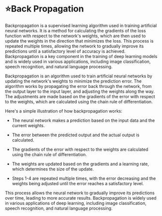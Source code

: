 # ⭐Back Propagation

Backpropagation is a supervised learning algorithm used in training artificial neural networks. It is a method for calculating the gradients of the loss function with respect to the network's weights, which are then used to update the weights in the direction that minimizes the loss. This process is repeated multiple times, allowing the network to gradually improve its predictions until a satisfactory level of accuracy is achieved. Backpropagation is a key component in the training of deep learning models and is widely used in various applications, including image classification, speech recognition, and natural language processing.

Backpropagation is an algorithm used to train artificial neural networks by updating the network's weights to minimize the prediction error. The algorithm works by propagating the error back through the network, from the output layer to the input layer, and adjusting the weights along the way. The adjustments are made based on the gradients of the error with respect to the weights, which are calculated using the chain rule of differentiation.

Here's a simple illustration of how backpropagation works:

- The neural network makes a prediction based on the input data and the current weights.

- The error between the predicted output and the actual output is calculated.

 - The gradients of the error with respect to the weights are calculated using the chain rule of differentiation.

 - The weights are updated based on the gradients and a learning rate, which determines the size of the update.

 - Steps 1-4 are repeated multiple times, with the error decreasing and the weights being adjusted until the error reaches a satisfactory level.

This process allows the neural network to gradually improve its predictions over time, leading to more accurate results. Backpropagation is widely used in various applications of deep learning, including image classification, speech recognition, and natural language processing.

